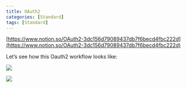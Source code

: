 ```yaml
---
title: OAuth2
categories: [Standard]
tags: [Standard]
---
```


[https://www.notion.so/OAuth2-3dc156d79089437db7f6becd4fbc222d](https://www.notion.so/OAuth2-3dc156d79089437db7f6becd4fbc222d)


Let’s see how this Oauth2 workflow looks like:


![](https://prod-files-secure.s3.us-west-2.amazonaws.com/9960fb2a-b75e-4bea-a8f9-b00925db1215/3bce41e0-99e8-4ebd-9701-e2bc9cbb79a2/Untitled.png?X-Amz-Algorithm=AWS4-HMAC-SHA256&X-Amz-Content-Sha256=UNSIGNED-PAYLOAD&X-Amz-Credential=ASIAZI2LB466VSP3XK56%2F20250727%2Fus-west-2%2Fs3%2Faws4_request&X-Amz-Date=20250727T202655Z&X-Amz-Expires=3600&X-Amz-Security-Token=IQoJb3JpZ2luX2VjEE8aCXVzLXdlc3QtMiJGMEQCICdUyWc0UQZQ2B7DNLd5e9t%2FP6gD8PEE7VR%2FLL3YreFPAiAQhreEEg%2FyR%2BgnXaZDsypQ5nWdk2jnkFwHupc0sGBz0Cr%2FAwh4EAAaDDYzNzQyMzE4MzgwNSIMt1OMe8EB0WBPyPX9KtwDRjrAQYUD1ilvrXml%2FzqPDOzr7axK53Hof%2FJjrmwzx4G%2BXJBiGkZsovUIqmBpUoe88isQqd9AbcOo5Rf62INkYJQwTgsxBJOgngz0BiTX0LO2cQptZ2%2FflYgmFmZ438siz9dLk91V5WSc39MVTIc%2BQxLAgss7ismr4XTfdwaQXJ8iZVzgjU3kxgvoj4559B9jUr5UdXJ44ryLqoWesyz5giJit3NuAL1yl1%2FP8rtp7%2BiSpo9dYmfOG1l4IyMaWI7qMYG1lO3010wwdvCEXqhAk5rMCShKlnkCxSjnjZQVa6YdOG0O0WGQHXF%2FiDpAY8vyjn34b7YAf35iePElEI9ZRZHIA6w6mo8sIogqvPInpfBeafegb6q2hQ%2BjkgePi8nJuj6QaB%2FHnNQP8URjHBTecyJhUAG0OLvfxU55WqcBPfLuy3eNca2RwtTMfZzr0AKsA21MXp6yIhxj5EAV8NOSSWOO9joEcP%2FDtbOZOI9b3Yk6Zp27%2F3ynQqw3cDKgxEP8842FtdrFCSu34JIb5Z12XrOePrPCSlTU7ruSfYnwr04%2FXHrWxE3tQop0g36yqens%2BmiMmR13RntNPTsxZYXeU9B4%2BE0w5iwC66nMH4yxACEiiLTno4e29NYf%2BqQwpPuYxAY6pgFKWicsZa7dXEkxsgI4hbMmwQ7L%2FzGcqFoozviNfBIDK0KjcpI9aomnhM2PCDnSr7GkqUXoM6cq9601AiCP%2BR3Im%2FLNAzoEDA5so9oHYZc9eih515ZwtQNbEQ3YZ9eMWHBOYLAtwHVKPEg10d2cV27t7tL%2Bvl2M1%2BazGinmEXiB2oedhF%2B2A6nHiFSxfi8qr1aRi496sW%2FU583Am17O1vYTn1adbTmc&X-Amz-Signature=26b47f18cfe6255f6cc371fcde922f6c97667bd964d08cb6dd1f779d5b079914&X-Amz-SignedHeaders=host&x-amz-checksum-mode=ENABLED&x-id=GetObject)


![](https://prod-files-secure.s3.us-west-2.amazonaws.com/9960fb2a-b75e-4bea-a8f9-b00925db1215/27d32b66-de43-41de-80f7-7edb81d1190f/Untitled.png?X-Amz-Algorithm=AWS4-HMAC-SHA256&X-Amz-Content-Sha256=UNSIGNED-PAYLOAD&X-Amz-Credential=ASIAZI2LB466VSP3XK56%2F20250727%2Fus-west-2%2Fs3%2Faws4_request&X-Amz-Date=20250727T202655Z&X-Amz-Expires=3600&X-Amz-Security-Token=IQoJb3JpZ2luX2VjEE8aCXVzLXdlc3QtMiJGMEQCICdUyWc0UQZQ2B7DNLd5e9t%2FP6gD8PEE7VR%2FLL3YreFPAiAQhreEEg%2FyR%2BgnXaZDsypQ5nWdk2jnkFwHupc0sGBz0Cr%2FAwh4EAAaDDYzNzQyMzE4MzgwNSIMt1OMe8EB0WBPyPX9KtwDRjrAQYUD1ilvrXml%2FzqPDOzr7axK53Hof%2FJjrmwzx4G%2BXJBiGkZsovUIqmBpUoe88isQqd9AbcOo5Rf62INkYJQwTgsxBJOgngz0BiTX0LO2cQptZ2%2FflYgmFmZ438siz9dLk91V5WSc39MVTIc%2BQxLAgss7ismr4XTfdwaQXJ8iZVzgjU3kxgvoj4559B9jUr5UdXJ44ryLqoWesyz5giJit3NuAL1yl1%2FP8rtp7%2BiSpo9dYmfOG1l4IyMaWI7qMYG1lO3010wwdvCEXqhAk5rMCShKlnkCxSjnjZQVa6YdOG0O0WGQHXF%2FiDpAY8vyjn34b7YAf35iePElEI9ZRZHIA6w6mo8sIogqvPInpfBeafegb6q2hQ%2BjkgePi8nJuj6QaB%2FHnNQP8URjHBTecyJhUAG0OLvfxU55WqcBPfLuy3eNca2RwtTMfZzr0AKsA21MXp6yIhxj5EAV8NOSSWOO9joEcP%2FDtbOZOI9b3Yk6Zp27%2F3ynQqw3cDKgxEP8842FtdrFCSu34JIb5Z12XrOePrPCSlTU7ruSfYnwr04%2FXHrWxE3tQop0g36yqens%2BmiMmR13RntNPTsxZYXeU9B4%2BE0w5iwC66nMH4yxACEiiLTno4e29NYf%2BqQwpPuYxAY6pgFKWicsZa7dXEkxsgI4hbMmwQ7L%2FzGcqFoozviNfBIDK0KjcpI9aomnhM2PCDnSr7GkqUXoM6cq9601AiCP%2BR3Im%2FLNAzoEDA5so9oHYZc9eih515ZwtQNbEQ3YZ9eMWHBOYLAtwHVKPEg10d2cV27t7tL%2Bvl2M1%2BazGinmEXiB2oedhF%2B2A6nHiFSxfi8qr1aRi496sW%2FU583Am17O1vYTn1adbTmc&X-Amz-Signature=de601cba9a2004deef069421bc5cb57cae7ace4c38fc1b71893a167c70068fcd&X-Amz-SignedHeaders=host&x-amz-checksum-mode=ENABLED&x-id=GetObject)

